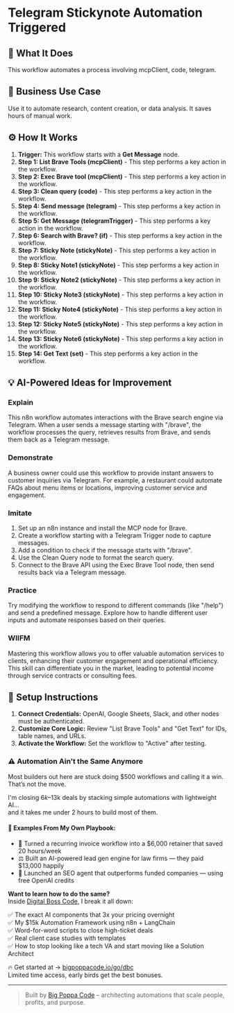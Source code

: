 # Telegram Stickynote Automation Triggered

## 🚀 What It Does
This workflow automates a process involving mcpClient, code, telegram.

## 💼 Business Use Case
Use it to automate research, content creation, or data analysis. It saves hours of manual work.

## ⚙️ How It Works
1.  **Trigger:** This workflow starts with a **Get Message** node.
2. **Step 1: List Brave Tools (mcpClient)** - This step performs a key action in the workflow.
3. **Step 2: Exec Brave tool (mcpClient)** - This step performs a key action in the workflow.
4. **Step 3: Clean query (code)** - This step performs a key action in the workflow.
5. **Step 4: Send message (telegram)** - This step performs a key action in the workflow.
6. **Step 5: Get Message (telegramTrigger)** - This step performs a key action in the workflow.
7. **Step 6: Search with Brave? (if)** - This step performs a key action in the workflow.
8. **Step 7: Sticky Note (stickyNote)** - This step performs a key action in the workflow.
9. **Step 8: Sticky Note1 (stickyNote)** - This step performs a key action in the workflow.
10. **Step 9: Sticky Note2 (stickyNote)** - This step performs a key action in the workflow.
11. **Step 10: Sticky Note3 (stickyNote)** - This step performs a key action in the workflow.
12. **Step 11: Sticky Note4 (stickyNote)** - This step performs a key action in the workflow.
13. **Step 12: Sticky Note5 (stickyNote)** - This step performs a key action in the workflow.
14. **Step 13: Sticky Note6 (stickyNote)** - This step performs a key action in the workflow.
15. **Step 14: Get Text (set)** - This step performs a key action in the workflow.

## 💡 AI-Powered Ideas for Improvement
### Explain
This n8n workflow automates interactions with the Brave search engine via Telegram. When a user sends a message starting with "/brave", the workflow processes the query, retrieves results from Brave, and sends them back as a Telegram message.

### Demonstrate
A business owner could use this workflow to provide instant answers to customer inquiries via Telegram. For example, a restaurant could automate FAQs about menu items or locations, improving customer service and engagement.

### Imitate
1. Set up an n8n instance and install the MCP node for Brave.
2. Create a workflow starting with a Telegram Trigger node to capture messages.
3. Add a condition to check if the message starts with "/brave".
4. Use the Clean Query node to format the search query.
5. Connect to the Brave API using the Exec Brave Tool node, then send results back via a Telegram message.

### Practice
Try modifying the workflow to respond to different commands (like "/help") and send a predefined message. Explore how to handle different user inputs and automate responses based on their queries.

### WIIFM
Mastering this workflow allows you to offer valuable automation services to clients, enhancing their customer engagement and operational efficiency. This skill can differentiate you in the market, leading to potential income through service contracts or consulting fees.

## 🔧 Setup Instructions
1. **Connect Credentials:** OpenAI, Google Sheets, Slack, and other nodes must be authenticated.
2. **Customize Core Logic:** Review "List Brave Tools" and "Get Text" for IDs, table names, and URLs.
3. **Activate the Workflow:** Set the workflow to "Active" after testing.

### ⚠️ Automation Ain’t the Same Anymore

Most builders out here are stuck doing $500 workflows and calling it a win.  
That’s not the move.  

I'm closing $6k–$13k deals by stacking simple automations with lightweight AI...  
and it takes me under 2 hours to build most of them.

#### 🧠 Examples From My Own Playbook:
- 🔁 Turned a recurring invoice workflow into a $6,000 retainer that saved 20 hours/week  
- ⚖️ Built an AI-powered lead gen engine for law firms — they paid $13,000 happily  
- 🚀 Launched an SEO agent that outperforms funded companies — using free OpenAI credits  

**Want to learn how to do the same?**  
Inside [Digital Boss Code](https://bigpoppacode.io/go/dbc), I break it all down:

✅ The exact AI components that 3x your pricing overnight  
✅ My $15k Automation Framework using n8n + LangChain  
✅ Word-for-word scripts to close high-ticket deals  
✅ Real client case studies with templates  
✅ How to stop looking like a tech VA and start moving like a Solution Architect  

🔥 Get started at → [bigpoppacode.io/go/dbc](https://bigpoppacode.io/go/dbc)  
Limited time access, early birds get the best bonuses.

---
> Built by [Big Poppa Code](https://bigpoppacode.io) – architecting automations that scale people, profits, and purpose.
